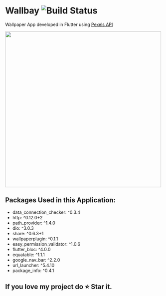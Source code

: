 # Wallbay ![Build Status](https://travis-ci.com/tsvillain/Wallbay.svg?token=sEFaCoje12yw6XrMXPet&)

Wallpaper App developed in Flutter using [Pexels API](https://www.pexels.com/api/)

<img src="demo/wallbay.gif" height=500>

## Packages Used in this Application:
  * data_connection_checker: ^0.3.4
  * http: ^0.12.0+2
  * path_provider: ^1.4.0
  * dio: ^3.0.3
  * share: ^0.6.3+1
  * wallpaperplugin: ^0.1.1
  * easy_permission_validator: ^1.0.6
  * flutter_bloc: ^4.0.0
  * equatable: ^1.1.1
  * google_nav_bar: ^2.2.0
  * url_launcher: ^5.4.10
  * package_info: ^0.4.1
  
## If you love my project do ⭐ Star it.
